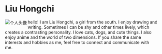 # Liu Hongchi
<img src="file:///C:/Users/hp/Desktop/个人头像" alt="个人头像" align="left" width="原尺寸" height="原尺寸"/>

<div style={{textAlign: "right", marginLeft: 10}} >
hello!  
I am Liu Hongchi, a girl from the south.  
I enjoy drawing and writing. Sometimes I can be shy and other times lively, which creates a contrasting personality. I love cats, dogs, and cute things. I also enjoy anime and the world of two dimensions.   
If you share the same interests and hobbies as me, feel free to connect and communicate with me.
</div>
